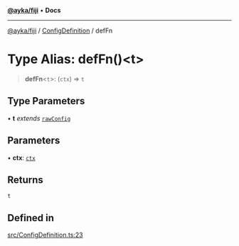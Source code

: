 [**@ayka/fiji**](../../../README.md) • **Docs**

***

[@ayka/fiji](../../../globals.md) / [ConfigDefinition](../README.md) / defFn

# Type Alias: defFn()\<t\>

> **defFn**\<`t`\>: (`ctx`) => `t`

## Type Parameters

• **t** *extends* [`rawConfig`](../../../type-aliases/rawConfig.md)

## Parameters

• **ctx**: [`ctx`](ctx.md)

## Returns

`t`

## Defined in

[src/ConfigDefinition.ts:23](https://github.com/AndreyMork/fiji/blob/12b645d5d3b10e56502863abdc8c7fe71f7e6190/src/ConfigDefinition.ts#L23)
